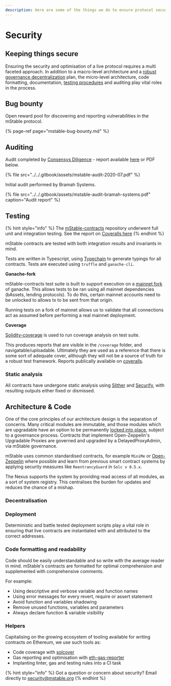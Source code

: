 ```yaml
---
description: Here are some of the things we do to ensure protocol security
---
```


# Security

## Keeping things secure

Ensuring the security and optimisation of a live protocol requires a multi faceted approach. In addition to a macro-level architecture and a [robust governance decentralization]() plan, the micro-level architecture, code formatting, documentation, [testing procedures](./#testing) and auditing play vital roles in the process.

## Bug bounty

Open reward pool for discovering and reporting vulnerabilities in the mStable protocol.

{% page-ref page="mstable-bug-bounty.md" %}

## Auditing

Audit completed by [Consensys Diligence](https://diligence.consensys.net/) - report available [here](https://diligence.consensys.net/audits/2020/07/mstable-1.1/) or PDF below.

{% file src="../../.gitbook/assets/mstable-audit-2020-07.pdf" %}

Initial audit performed by Bramah Systems.

{% file src="../../.gitbook/assets/mstable-audit-bramah-systems.pdf" caption="Audit report" %}

## Testing

{% hint style="info" %}
The [mStable-contracts](https://github.com/mstable/mstable-contracts) repository underwent full unit and integration testing. See the report on [Coveralls here](https://coveralls.io/github/mstable/mStable-contracts)
{% endhint %}

mStable contracts are tested with both integration results and invariants in mind.

Tests are written in Typescript, using [Typechain](https://github.com/ethereum-ts/TypeChain) to generate typings for all contracts. Tests are executed using `truffle` and `ganache-cli`.

**Ganache-fork**

mStable-contracts test suite is built to support execution on a [mainnet fork](https://medium.com/ethereum-grid/forking-ethereum-mainnet-mint-your-own-dai-d8b62a82b3f7) of ganache. This allows tests to be ran using all mainnet dependencies \(bAssets, lending protocols\). To do this, certain mainnet accounts need to be unlocked to allows tx to be sent from that origin.

Running tests on a fork of mainnet allows us to validate that all connections act as assumed before performing a real mainnet deployment.

**Coverage**

[Solidity-coverage](https://github.com/sc-forks/solidity-coverage) is used to run coverage analysis on test suite.

This produces reports that are visible in the `/coverage` folder, and navigatable/uploadable. Ultimately they are used as a reference that there is some sort of adequate cover, although they will not be a source of truth for a robust test framework. Reports publically available on [coveralls](https://coveralls.io/github/mstable/mStable-contracts).

### Static analysis

All contracts have undergone static analysis using [Slither](https://github.com/crytic/slither) and [Securify](https://securify.chainsecurity.com/), with resulting outputs either fixed or dismissed.

## Architecture & Code

One of the core principles of our architecture design is the separation of concerns. Many critical modules are immutable, and those modules which are upgradable have an option to be permanently [locked into place](https://app.gitbook.com/@mstable/s/mstable/~/drafts/-M-OWaaE9NNL_1dZ2XvI/protocol/architecture#locking-modules), subject to a governance process. Contracts that implement Open-Zeppelin's Upgradable Proxies are governed and upgraded by a DelayedProxyAdmin, via mStable governance.

mStable uses common standardised contracts, for example `MiniMe` or [Open-Zeppelin](https://openzeppelin.com/contracts/) where possible and learn from previous smart contract systems by applying security measures like `ReentrancyGuard` in `Solc v 0.5.x`. 

The Nexus supports the system by providing read access of all modules, as a sort of system registry. This centralises the burden for updates and reduces the chance of a mishap. 

### Decentralisation 

### **Deployment**

Deterministic and battle tested deployment scripts play a vital role in ensuring that live contracts are instantiated with and attributed to the correct addresses.

### Code formatting and readability

Code should be easily understandable and so write with the average reader in mind. mStable's contracts are formatted for optimal comprehension and supplemented with comprehensive comments.

For example:

* Using descriptive and verbose variable and function names
* Using error messages for every revert, require or assert statement
* Avoid function and variables shadowing
* Remove unused functions, variables and parameters
* Always declare function & variable visibility

### Helpers

Capitalising on the growing ecosystem of tooling available for writing contracts on Ethereum, we use such tools as:

* Code coverage with [solcover](https://github.com/sc-forks/solidity-coverage)
* Gas reporting and optimisation with [eth-gas-reporter](https://www.npmjs.com/package/eth-gas-reporter)
* Implanting linter, gas and testing rules into a CI task

{% hint style="info" %}
Got a question or concern about security? Email directly to [security@mstable.org](mailto:security@mstable.org)
{% endhint %}

